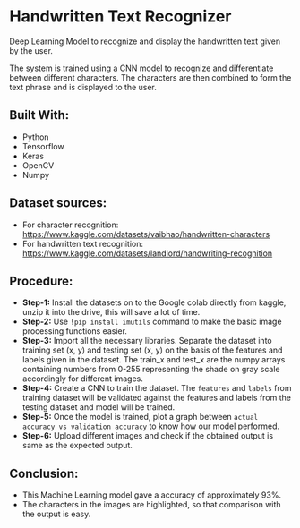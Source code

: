 # Handwritten Text Recognizer
Deep Learning Model to recognize and display the handwritten text given by the user.

The system is trained using a CNN model to recognize and differentiate between different characters. The characters are then combined to form the text phrase and is displayed to the user. 


## Built With: ##
* Python
* Tensorflow
* Keras
* OpenCV
* Numpy


## Dataset sources: ##
* For character recognition: https://www.kaggle.com/datasets/vaibhao/handwritten-characters
* For handwritten text recognition: https://www.kaggle.com/datasets/landlord/handwriting-recognition

## Procedure: ##
* **Step-1:** Install the datasets on to the Google colab directly from kaggle, unzip it into the drive, this will save a lot of time.
* **Step-2:** Use `!pip install imutils` command to make the basic image processing functions easier.
* **Step-3:** Import all the necessary libraries. Separate the dataset into training set (x, y) and testing set (x, y) on the basis of the features and labels given in the dataset. The train_x and test_x are the numpy arrays containing numbers from 0-255 representing the shade on gray scale accordingly for different images.
* **Step-4:** Create a CNN to train the dataset. The `features` and `labels` from training dataset will be validated against the features and labels from the testing dataset and model will be trained.
* **Step-5:** Once the model is trained, plot a graph between `actual accuracy vs validation accuracy` to know how our model performed.
* **Step-6:** Upload different images and check if the obtained output is same as the expected output.


## Conclusion: ##
* This Machine Learning model gave a accuracy of approximately 93%.
* The characters in the images are highlighted, so that comparison with the output is easy.

